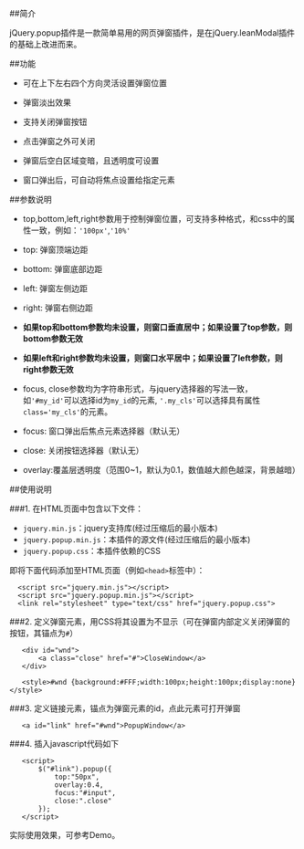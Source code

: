 
##简介

jQuery.popup插件是一款简单易用的网页弹窗插件，是在jQuery.leanModal插件的基础上改进而来。

##功能

- 可在上下左右四个方向灵活设置弹窗位置

- 弹窗淡出效果

- 支持关闭弹窗按钮

- 点击弹窗之外可关闭

- 弹窗后空白区域变暗，且透明度可设置

- 窗口弹出后，可自动将焦点设置给指定元素

##参数说明

- top,bottom,left,right参数用于控制弹窗位置，可支持多种格式，和css中的属性一致，例如：`'100px'`,`'10%'`

 - top:    弹窗顶端边距

 - bottom: 弹窗底部边距

 - left:   弹窗左侧边距

 - right:  弹窗右侧边距
 
 - **如果top和bottom参数均未设置，则窗口垂直居中；如果设置了top参数，则bottom参数无效**

 - **如果left和right参数均未设置，则窗口水平居中；如果设置了left参数，则right参数无效**

- focus, close参数均为字符串形式，与jquery选择器的写法一致，如`'#my_id'`可以选择id为`my_id`的元素, `'.my_cls'`可以选择具有属性`class='my_cls'`的元素。

 - focus:  窗口弹出后焦点元素选择器（默认无）

 - close:  关闭按钮选择器（默认无）

- overlay:覆盖层透明度（范围0~1，默认为0.1，数值越大颜色越深，背景越暗）

##使用说明

###1. 在HTML页面中包含以下文件：

 - `jquery.min.js`：jquery支持库(经过压缩后的最小版本)
 - `jquery.popup.min.js`：本插件的源文件(经过压缩后的最小版本)
 - `jquery.popup.css`：本插件依赖的CSS

  即将下面代码添加至HTML页面（例如`<head>`标签中）：

  ```
	<script src="jquery.min.js"></script>
	<script src="jquery.popup.min.js"></script>
	<link rel="stylesheet" type="text/css" href="jquery.popup.css">
  ```

###2. 定义弹窗元素，用CSS将其设置为不显示（可在弹窗内部定义关闭弹窗的按钮，其锚点为`#`）

 ```
	<div id="wnd">
		<a class="close" href="#">CloseWindow</a>
	</div>
 ```

 ```
	<style>#wnd {background:#FFF;width:100px;height:100px;display:none}</style>
 ```

###3. 定义链接元素，锚点为弹窗元素的id，点此元素可打开弹窗

 ```
	<a id="link" href="#wnd">PopupWindow</a>
 ```

###4. 插入javascript代码如下

 ```
	<script>
		$("#link").popup({
			top:"50px",
			overlay:0.4,
			focus:"#input",
			close:".close"
		});
	</script>
 ```

实际使用效果，可参考Demo。
